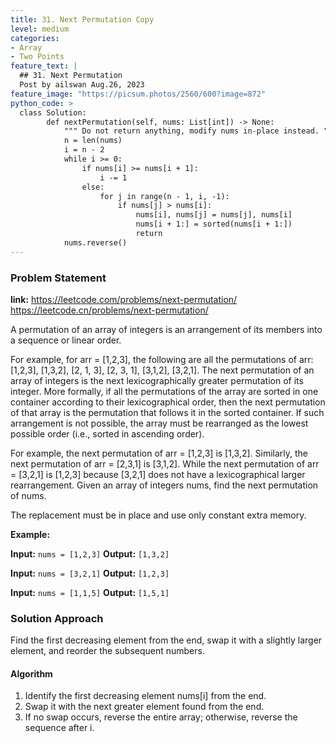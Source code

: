 ```yaml
---
title: 31. Next Permutation Copy
level: medium
categories:
- Array
- Two Points
feature_text: |
  ## 31. Next Permutation
  Post by ailswan Aug.26, 2023
feature_image: "https://picsum.photos/2560/600?image=872"
python_code: >
  class Solution:
        def nextPermutation(self, nums: List[int]) -> None:
            """ Do not return anything, modify nums in-place instead. """
            n = len(nums)
            i = n - 2
            while i >= 0:
                if nums[i] >= nums[i + 1]:
                    i -= 1
                else:
                    for j in range(n - 1, i, -1):
                        if nums[j] > nums[i]:
                            nums[i], nums[j] = nums[j], nums[i]
                            nums[i + 1:] = sorted(nums[i + 1:])
                            return
            nums.reverse()
---
```


### Problem Statement
**link:**
https://leetcode.com/problems/next-permutation/
https://leetcode.cn/problems/next-permutation/

A permutation of an array of integers is an arrangement of its members into a sequence or linear order.

For example, for arr = [1,2,3], the following are all the permutations of arr: [1,2,3], [1,3,2], [2, 1, 3], [2, 3, 1], [3,1,2], [3,2,1].
The next permutation of an array of integers is the next lexicographically greater permutation of its integer. More formally, if all the permutations of the array are sorted in one container according to their lexicographical order, then the next permutation of that array is the permutation that follows it in the sorted container. If such arrangement is not possible, the array must be rearranged as the lowest possible order (i.e., sorted in ascending order).

For example, the next permutation of arr = [1,2,3] is [1,3,2].
Similarly, the next permutation of arr = [2,3,1] is [3,1,2].
While the next permutation of arr = [3,2,1] is [1,2,3] because [3,2,1] does not have a lexicographical larger rearrangement.
Given an array of integers nums, find the next permutation of nums.

The replacement must be in place and use only constant extra memory.


**Example:**

**Input:** `nums = [1,2,3]`
**Output:** `[1,3,2]`

**Input:** `nums = [3,2,1]`
**Output:** `[1,2,3]`

**Input:** `nums = [1,1,5]`
**Output:** `[1,5,1]`

### Solution Approach

Find the first decreasing element from the end, swap it with a slightly larger element, and reorder the subsequent numbers.

#### Algorithm

1. Identify the first decreasing element nums[i] from the end.
2. Swap it with the next greater element found from the end.
3. If no swap occurs, reverse the entire array; otherwise, reverse the sequence after i.
